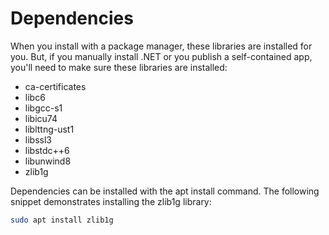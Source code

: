 # Dependencies

When you install with a package manager, these libraries are installed for you. 
But, if you manually install .NET or you publish a self-contained app, you'll need to make sure these libraries are installed:

- ca-certificates
- libc6
- libgcc-s1
- libicu74
- liblttng-ust1
- libssl3
- libstdc++6
- libunwind8
- zlib1g

Dependencies can be installed with the apt install command. The following snippet demonstrates installing the zlib1g library:

```bash
sudo apt install zlib1g
```